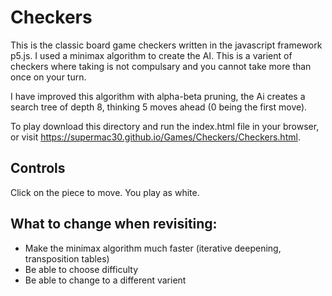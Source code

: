 # Checkers
This is the classic board game checkers written in the javascript framework p5.js. I used a minimax algorithm to create the AI. This is a varient of checkers where taking is not compulsary and you cannot take more than once on your turn.

I have improved this algorithm with alpha-beta pruning, the Ai creates a search tree of depth 8, thinking 5 moves ahead (0 being the first move).

To play download this directory and run the index.html file in your browser, or visit https://supermac30.github.io/Games/Checkers/Checkers.html.

## Controls
Click on the piece to move. You play as white.

## What to change when revisiting:
- Make the minimax algorithm much faster (iterative deepening, transposition tables)
- Be able to choose difficulty
- Be able to change to a different varient
